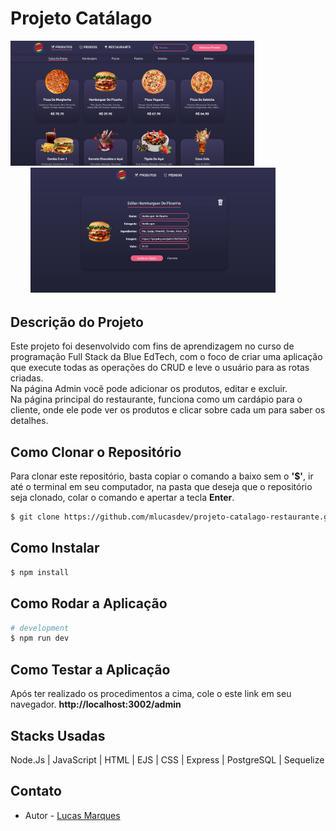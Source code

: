 <body>
        <h1>Projeto Catálago</h1>
        <div>
                <img style="height:200px" src="./public/assets/img/print.png" alt="">
                <img style="height:200px;margin-left:2rem" src="./public/assets/img/print2.png" alt="">
        </div>
        <h2 style="margin-top:2rem">Descrição do Projeto</h2>
        <p>Este projeto foi desenvolvido com fins de aprendizagem no curso de programação Full Stack da Blue EdTech, com o foco de
        criar uma aplicação que execute todas as operações do CRUD e leve o usuário para as rotas criadas.<br>
        Na página Admin você pode adicionar os produtos, editar e excluir.<br>
        Na página principal do restaurante, funciona como um cardápio para o cliente, onde ele pode ver os produtos e clicar sobre cada um para saber os detalhes.
        </p>
        
## Como Clonar o Repositório

Para clonar este repositório, basta copiar o comando a baixo sem o <b>'$'</b>, ir até o terminal em seu computador, na pasta que deseja que o repositório seja clonado, colar o comando e apertar a tecla <b>Enter</b>.

```bash
$ git clone https://github.com/mlucasdev/projeto-catalago-restaurante.git
```

## Como Instalar

```bash
$ npm install
```

## Como Rodar a Aplicação

```bash
# development
$ npm run dev
```

## Como Testar a Aplicação

Após ter realizado os procedimentos a cima, cole o este link em seu navegador. <b>http://localhost:3002/admin</b>
        
## Stacks Usadas

Node.Js | JavaScript | HTML | EJS | CSS | Express | PostgreSQL | Sequelize

## Contato

- Autor - [Lucas Marques](https://www.linkedin.com/in/mlucasdev/)

         

</body>
